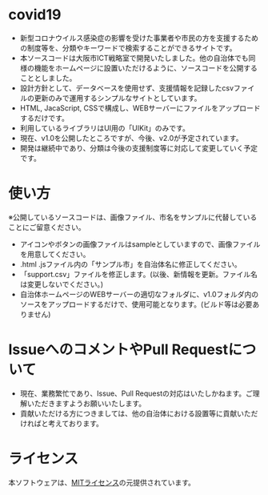 # covid19

- 新型コロナウイルス感染症の影響を受けた事業者や市民の方を支援するための制度等を、分類やキーワードで検索することができるサイトです。
- 本ソースコードは大阪市ICT戦略室で開発いたしました。他の自治体でも同様の機能をホームページに設置いただけるように、ソースコードを公開することとしました。
- 設計方針として、データベースを使用せず、支援情報を記録したcsvファイルの更新のみで運用するシンプルなサイトとしています。
- HTML, JacaScript, CSSで構成し、WEBサーバーにファイルをアップロードするだけです。
- 利用しているライブラリはUI用の「UIKit」のみです。
- 現在、v1.0を公開したところですが、今後、v2.0が予定されています。
- 開発は継続中であり、分類は今後の支援制度等に対応して変更していく予定です。

# 使い方
※公開しているソースコードは、画像ファイル、市名をサンプルに代替していることにご留意ください。
- アイコンやボタンの画像ファイルはsampleとしていますので、画像ファイルを用意してください。
- .html .jsファイル内の「サンプル市」を自治体名に修正してください。
- 「support.csv」ファイルを修正します。(以後、新情報を更新。ファイル名は変更しないでください。)
- 自治体ホームページのWEBサーバーの適切なフォルダに、v1.0フォルダ内のソースをアップロードするだけで、使用可能となります。(ビルド等は必要ありません)

# IssueへのコメントやPull Requestについて

- 現在、業務繁忙であり、Issue、Pull Requestの対応はいたしかねます。ご理解いただきますようお願いいたします。
- 貢献いただける方につきましては、他の自治体における設置等に貢献いただければと考えております。

# ライセンス
本ソフトウェアは、[MITライセンス](/LICENCE.txt)の元提供されています。
